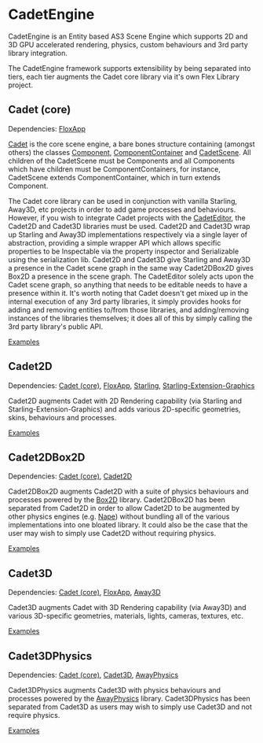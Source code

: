 CadetEngine
===========

CadetEngine is an Entity based AS3 Scene Engine which supports 2D and 3D GPU accelerated rendering, physics, custom behaviours and 3rd party library integration.

The CadetEngine framework supports extensibility by being separated into tiers, each tier augments the Cadet core library via it's own Flex Library project.

Cadet (core)
------------

Dependencies: [FloxApp](https://github.com/unwrong/FloxApp)

[Cadet](https://github.com/unwrong/CadetEngine/tree/master/cadet) is the core scene engine, a bare bones structure containing (amongst others) the classes [Component](https://github.com/unwrong/CadetEngine/blob/master/cadet/src/cadet/core/Component.as), [ComponentContainer](https://github.com/unwrong/CadetEngine/blob/master/cadet/src/cadet/core/ComponentContainer.as) and [CadetScene](https://github.com/unwrong/CadetEngine/blob/master/cadet/src/cadet/core/CadetScene.as). All children of the CadetScene must be Components and all Components which have children must be ComponentContainers, for instance, CadetScene extends ComponentContainer, which in turn extends Component.

The Cadet core library can be used in conjunction with vanilla Starling, Away3D, etc projects in order to add game processes and behaviours. However, if you wish to integrate Cadet projects with the [CadetEditor](http://www.cadeteditor.com), the Cadet2D and Cadet3D libraries must be used. Cadet2D and Cadet3D wrap up Starling and Away3D implementations respectively via a single layer of abstraction, providing a simple wrapper API which allows specific properties to be Inspectable via the property inspector and Serializable using the serialization lib. Cadet2D and Cadet3D give Starling and Away3D a presence in the Cadet scene graph in the same way Cadet2DBox2D gives Box2D a presence in the scene graph. The CadetEditor solely acts upon the Cadet scene graph, so anything that needs to be editable needs to have a presence within it. It's worth noting that Cadet doesn't get mixed up in the internal execution of any 3rd party libraries, it simply provides hooks for adding and removing entities to/from those libraries, and adding/removing instances of the libraries themselves; it does all of this by simply calling the 3rd party library's public API.

[Examples](https://github.com/unwrong/CadetEngine/examples/cadet)

Cadet2D
-------

Dependencies: [Cadet (core)](https://github.com/unwrong/CadetEngine/tree/master/cadet), [FloxApp](https://github.com/unwrong/FloxApp), [Starling](https://github.com/PrimaryFeather/Starling-Framework), [Starling-Extension-Graphics](https://github.com/unwrong/Starling-Extension-Graphics)

Cadet2D augments Cadet with 2D Rendering capability (via Starling and Starling-Extension-Graphics) and adds various 2D-specific geometries, skins, behaviours and processes.

[Examples](https://github.com/unwrong/CadetEngine/examples/cadet2D)

Cadet2DBox2D
------------

Dependencies: [Cadet (core)](https://github.com/unwrong/CadetEngine/tree/master/cadet), [Cadet2D](https://github.com/unwrong/CadetEngine/tree/master/cadet2D)

Cadet2DBox2D augments Cadet2D with a suite of physics behaviours and processes powered by the [Box2D](http://box2dflash.sourceforge.net/) library. Cadet2DBox2D has been separated from Cadet2D in order to allow Cadet2D to be augmented by other physics engines (e.g. [Nape](https://github.com/deltaluca/nape)) without bundling all of the various implementations into one bloated library. It could also be the case that the user may wish to simply use Cadet2D without requiring physics. 

[Examples](https://github.com/unwrong/CadetEngine/examples/cadet2DBox2D)
 
Cadet3D
-------

Dependencies: [Cadet (core)](https://github.com/unwrong/CadetEngine/tree/master/cadet), [FloxApp](https://github.com/unwrong/FloxApp), [Away3D](https://github.com/away3d/away3d-core-fp11)

Cadet3D augments Cadet with 3D Rendering capability (via Away3D) and various 3D-specific geometries, materials, lights, cameras, textures, etc. 

[Examples](https://github.com/unwrong/CadetEngine/examples/cadet3D)

Cadet3DPhysics
--------------

Dependencies: [Cadet (core)](https://github.com/unwrong/CadetEngine/tree/master/cadet), [Cadet3D](https://github.com/unwrong/CadetEngine/tree/master/cadet3D), [AwayPhysics](https://github.com/away3d/awayphysics-core-fp11)

Cadet3DPhysics augments Cadet3D with physics behaviours and processes powered by the [AwayPhysics](https://github.com/away3d/awayphysics-core-fp11) library. Cadet3DPhysics has been separated from Cadet3D as users may wish to simply use Cadet3D and not require physics.

[Examples](https://github.com/unwrong/CadetEngine/examples/cadet3DPhysics)